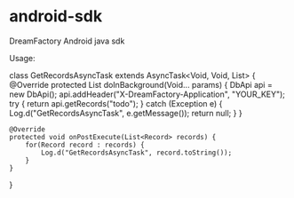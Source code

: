 android-sdk
===========

DreamFactory Android java sdk 

Usage:

class GetRecordsAsyncTask extends AsyncTask<Void, Void, List<Record>> {
    @Override
    protected List<Record> doInBackground(Void... params) {
        DbApi api = new DbApi();
        api.addHeader("X-DreamFactory-Application", "YOUR_KEY");
        try {
            return api.getRecords("todo");
        }
        catch (Exception e) {
            Log.d("GetRecordsAsyncTask", e.getMessage());
            return null;
        }
    }

    @Override
    protected void onPostExecute(List<Record> records) {
        for(Record record : records) {
            Log.d("GetRecordsAsyncTask", record.toString());
        }
    }
}


